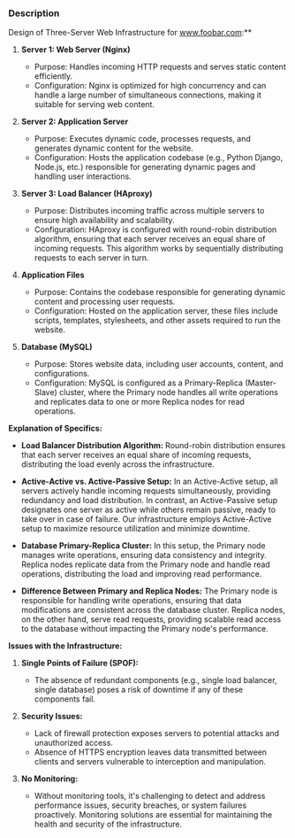 ### Description
Design of Three-Server Web Infrastructure for www.foobar.com:**

1. **Server 1: Web Server (Nginx)**
   - Purpose: Handles incoming HTTP requests and serves static content efficiently.
   - Configuration: Nginx is optimized for high concurrency and can handle a large number of simultaneous connections, making it suitable for serving web content.

2. **Server 2: Application Server**
   - Purpose: Executes dynamic code, processes requests, and generates dynamic content for the website.
   - Configuration: Hosts the application codebase (e.g., Python Django, Node.js, etc.) responsible for generating dynamic pages and handling user interactions.

3. **Server 3: Load Balancer (HAproxy)**
   - Purpose: Distributes incoming traffic across multiple servers to ensure high availability and scalability.
   - Configuration: HAproxy is configured with round-robin distribution algorithm, ensuring that each server receives an equal share of incoming requests. This algorithm works by sequentially distributing requests to each server in turn.

4. **Application Files**
   - Purpose: Contains the codebase responsible for generating dynamic content and processing user requests.
   - Configuration: Hosted on the application server, these files include scripts, templates, stylesheets, and other assets required to run the website.

5. **Database (MySQL)**
   - Purpose: Stores website data, including user accounts, content, and configurations.
   - Configuration: MySQL is configured as a Primary-Replica (Master-Slave) cluster, where the Primary node handles all write operations and replicates data to one or more Replica nodes for read operations.

**Explanation of Specifics:**

- **Load Balancer Distribution Algorithm:** Round-robin distribution ensures that each server receives an equal share of incoming requests, distributing the load evenly across the infrastructure.

- **Active-Active vs. Active-Passive Setup:** In an Active-Active setup, all servers actively handle incoming requests simultaneously, providing redundancy and load distribution. In contrast, an Active-Passive setup designates one server as active while others remain passive, ready to take over in case of failure. Our infrastructure employs Active-Active setup to maximize resource utilization and minimize downtime.

- **Database Primary-Replica Cluster:** In this setup, the Primary node manages write operations, ensuring data consistency and integrity. Replica nodes replicate data from the Primary node and handle read operations, distributing the load and improving read performance.

- **Difference Between Primary and Replica Nodes:** The Primary node is responsible for handling write operations, ensuring that data modifications are consistent across the database cluster. Replica nodes, on the other hand, serve read requests, providing scalable read access to the database without impacting the Primary node's performance.

**Issues with the Infrastructure:**

1. **Single Points of Failure (SPOF):**
   - The absence of redundant components (e.g., single load balancer, single database) poses a risk of downtime if any of these components fail.

2. **Security Issues:**
   - Lack of firewall protection exposes servers to potential attacks and unauthorized access.
   - Absence of HTTPS encryption leaves data transmitted between clients and servers vulnerable to interception and manipulation.

3. **No Monitoring:**
   - Without monitoring tools, it's challenging to detect and address performance issues, security breaches, or system failures proactively. Monitoring solutions are essential for maintaining the health and security of the infrastructure.
